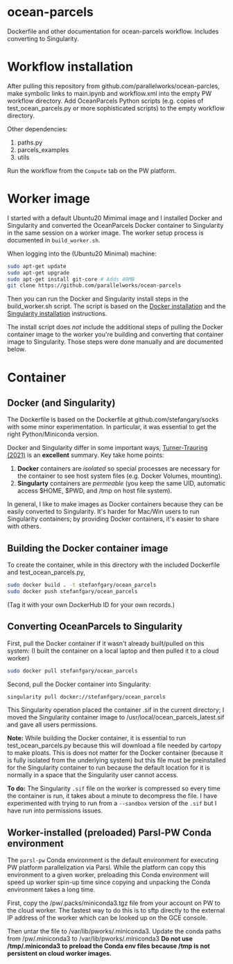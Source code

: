 # ocean-parcels
Dockerfile and other documentation for ocean-parcels workflow.  Includes converting to Singularity.

# Workflow installation

After pulling this repository from github.com/parallelworks/ocean-parcles,
make symbolic links to main.ipynb and workflow.xml into the empty PW workflow
directory.  Add OceanParcels Python scripts (e.g. copies of test_ocean_parcels.py
or more sophisticated scripts) to the empty workflow directory.

Other dependencies:
1. paths.py
2. parcels_examples
3. utils

Run the workflow from the `Compute` tab on the PW platform.

# Worker image

I started with a default Ubuntu20 Mimimal image and
I installed Docker and Singularity and converted the
OceanParcels Docker container to Singularity in the
same session on a worker image. The worker setup
process is documented in `build_worker.sh`.

When logging into the (Ubuntu20 Minimal) machine:
```bash
sudo apt-get update
sudo apt-get upgrade
sudo apt-get install git-core # Adds 40MB
git clone https://github.com/parallelworks/ocean-parcels
```
Then you can run the Docker and Singularity install
steps in the build_worker.sh script. The script is based on the [Docker installation](https://docs.docker.com/engine/install/ubuntu/#install-using-the-repository) and the [Singularity installation](https://sylabs.io/guides/3.0/user-guide/installation.html) instructions.

The install script does *not* include the additional
steps of pulling the Docker container image to the
worker you're building and converting that container image
to Singularity.  Those steps were done manually and
are documented below.

# Container

## Docker (and Singularity)

The Dockerfile is based on the Dockerfile at
github.com/stefangary/socks with some minor
experimentation.  In particular, it was essential
to get the right Python/Miniconda version.

Docker and Singularity differ in some important ways,
[Turner-Trauring (2021)](https://pythonspeed.com/articles/containers-filesystem-data-processing/) is an **excellent** summary.
Key take home points:
1. **Docker** containers are *isolated* so special processes are necessary for the container to see host system files (e.g. Docker Volumes, mounting).
2. **Singularty** containers are *permeable* (you keep the same UID, automatic access $HOME, $PWD, and /tmp on host file system).

In general, I like to make images as Docker containers
because they can be easily converted to Singularity.
It's harder for Mac/Win users to run Singularity
containers; by providing Docker containers, it's easier
to share with others.

## Building the Docker container image

To create the container, while in this directory with
the included Dockerfile and test_ocean_parcels.py,
```bash
sudo docker build . -t stefanfgary/ocean_parcels
sudo docker push stefanfgary/ocean_parcels
```
(Tag it with your own DockerHub ID for your own records.)

## Converting OceanParcels to Singularity

First, pull the Docker container if it wasn't already
built/pulled on this system:  (I built the container
on a local laptop and then pulled it to a cloud worker)
```bash
sudo docker pull stefanfgary/ocean_parcels
```

Second, pull the Docker container into Singularity:
```bash
singularity pull docker://stefanfgary/ocean_parcels
```

This Singularity operation placed the container .sif
in the current directory; I moved the Singularity
container image to /usr/local/ocean_parcels_latest.sif
and gave all users permissions.

**Note:** While building the Docker container, it is
essential to run test_ocean_parcels.py because this
will download a file needed by cartopy to make ploats.
This is does not matter for the Docker container
(because it is fully isolated from the underlying system)
but this file must be preinstalled for the Singularity
container to run because the default location for it
is normally in a space that the Singularity user cannot
access.

**To do:** The Singularity `.sif` file on the worker is
compressed so every time the container is run, it takes
about a minute to decompress the file.  I have experimented
with trying to run from a `--sandbox` version of the `.sif`
but I have run into permissions issues.

## Worker-installed (preloaded) Parsl-PW Conda environment

The `parsl-pw` Conda environment is the default environment
for executing PW platform parallelization via Parsl.  While
the platform can copy this environment to a given worker,
preloading this Conda environment will speed up worker spin-up
time since copying and unpacking the Conda environment takes
a long time.

First, copy the /pw/.packs/miniconda3.tgz file from your account
on PW to the cloud worker.  The fastest way to do this is to
sftp directly to the external IP address of the worker which
can be looked up on the GCE console.

Then untar the file to /var/lib/pworks/.miniconda3. Update the
conda paths from /pw/.miniconda3 to /var/lib/pworks/.miniconda3
**Do not use /tmp/.miniconda3 to preload the Conda env files because
/tmp is not persistent on cloud worker images.**
